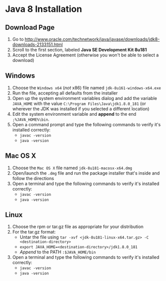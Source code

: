 # Java 8 Installation

## Download Page

1. Go to http://www.oracle.com/technetwork/java/javase/downloads/jdk8-downloads-2133151.html
1. Scroll to the first section, labeled **Java SE Development Kit 8u181**
1. Accept the License Agreement (otherwise you won't be able to select a download)

## Windows

1. Choose the `Windows x64` (*not* x86) file named `jdk-8u161-windows-x64.exe`
1. Run the file, accepting all defaults from the installer
1. Open up the system environment variables dialog and add the variable `JAVA_HOME` with the value `C:\Program Files\Java\jdk1.8.0_181` (or wherever the JDK was installed if you selected a different location)
1. Edit the system environment variable and **append** to the end `;%JAVA_HOME%\bin`.
1. Open a command prompt and type the following commands to verify it's installed correctly:
   * `javac -version`
   * `java -version`

## Mac OS X

1. Choose the `Mac OS X` file named `jdk-8u181-macosx-x64.dmg`
1. Open/launch the `.dmg` file and run the package installer that's inside and follow the directions
1. Open a terminal and type the following commands to verify it's installed correctly:
   * `javac -version`
   * `java -version`

## Linux

1. Choose the rpm or tar.gz file as appropriate for your distribution
1. For the tar.gz format:
   * Untar the file using `tar -xvf <jdk-8u181-linux-x64.tar.gz> -C <destination-directory>`
   * `export JAVA_HOME=<destination-directory>/jdk1.8.0_181`
   * *Append* to the PATH `:$JAVA_HOME/bin`
1. Open a terminal and type the following commands to verify it's installed correctly:
   * `javac -version`
   * `java -version`
